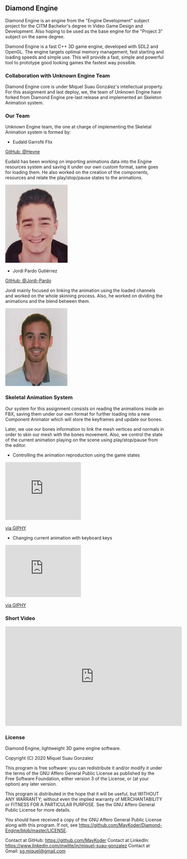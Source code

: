 ## Diamond Engine

Diamond Engine is an engine from the "Engine Development" subject project for the CITM Bachelor's degree in Video Game Design and Development. Also hoping to be used as the base engine for the "Project 3" subject on the same degree. 

Diamond Engine is a fast C++ 3D game engine, developed with SDL2 and OpenGL. The engine targets optimal memory management, fast starting and loading speeds and simple use. This will provide a fast, simple and powerful tool to prototype good looking games the fastest way possible.

### Collaboration with Unknown Engine Team

Diamond Engine core is under Miquel Suau González's intellectual property. For this assignment and last deploy, we, the team of Unknown Engine have forked from Diamond Engine pre-last release and implemented an Skeleton Animation system.

### Our Team

Unknown Engine team, the one at charge of implementing the Skeletal Animation system is formed by:

- Eudald Garrofé Flix

[GitHub: @Hevne](https://github.com/Hevne)

Eudald has been working on importing animations data into the Engine resources system and saving it under our own custom format, same goes for loading them.
He also worked on the creation of the components, resources and relate the play/stop/pause states to the animations.

<img src="eudald_pic.png"><br>

- Jordi Pardo Gutiérrez

[GitHub: @Jordi-Pardo](https://github.com/Jordi-Pardo)

Jordi mainly focused on linking the animation using the loaded channels and worked on the whole skinning process.
Also, he worked on dividing the animations and the blend between them.

<img src="jordi_pic.png"><br>


### Skeletal Animation System

Our system for this assignment consists on reading the animations inside an FBX, saving them under our own format for further loading into a new Component Animator which will store the keyframes and update our bones.

Later, we use our bones information to link the mesh vertices and normals in order to skin our mesh with the bones movement. Also, we control the state of the current animation playing on the scene using play/stop/pause from the editor.

* Controlling the animation reproduction using the game states
<iframe src="https://giphy.com/embed/NWRjNcmIMKBbKqewdk" width="240" height="183" frameBorder="0" class="giphy-embed" allowFullScreen></iframe><p><a href="https://giphy.com/gifs/NWRjNcmIMKBbKqewdk">via GIPHY</a><br>

* Changing current animation with keyboard keys
</p><iframe src="https://giphy.com/embed/wZb8WqoFQl90ebgBxf" width="240" height="165" frameBorder="0" class="giphy-embed" allowFullScreen></iframe><p><a href="https://giphy.com/gifs/wZb8WqoFQl90ebgBxf">via GIPHY</a></p>

### Short Video

<iframe width="560" height="315" src="https://www.youtube.com/embed/UiCn6oklN3A" frameborder="0" allow="accelerometer; autoplay; clipboard-write; encrypted-media; gyroscope; picture-in-picture" allowfullscreen></iframe>

### License

Diamond Engine, lightweight 3D game engine software.

Copyright (C) 2020 Miquel Suau Gonzalez

This program is free software: you can redistribute it and/or modify it under the terms of the GNU Affero General Public License as published by the Free Software Foundation, either version 3 of the License, or (at your option) any later version.

This program is distributed in the hope that it will be useful, but WITHOUT ANY WARRANTY; without even the implied warranty of MERCHANTABILITY or FITNESS FOR A PARTICULAR PURPOSE. See the GNU Affero General Public License for more details.

You should have received a copy of the GNU Affero General Public License along with this program. If not, see https://github.com/MayKoder/Diamond-Engine/blob/master/LICENSE.

Contact at GitHub: https://github.com/MayKoder
Contact at LinkedIn: https://www.linkedin.com/mwlite/in/miquel-suau-gonzalez
Contact at Gmail: sg.miquel@gmail.com
